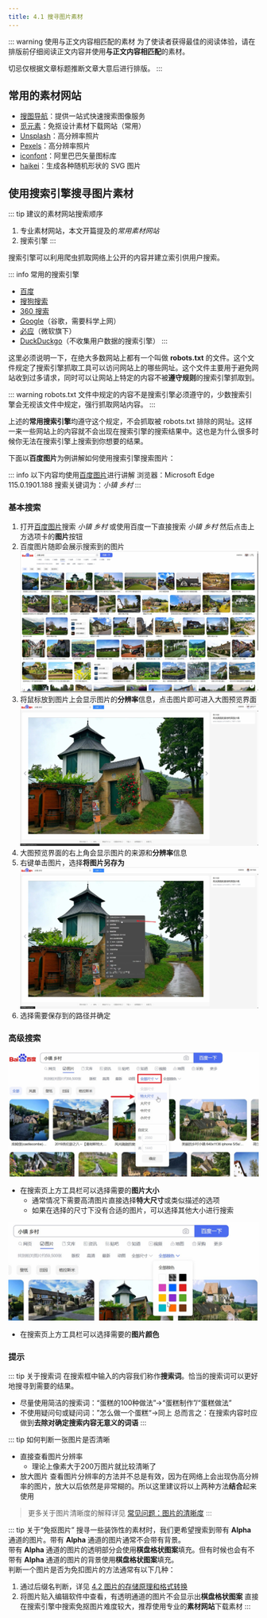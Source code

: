 ```yaml
---
title: 4.1 搜寻图片素材
---
```


::: warning 使用与正文内容相匹配的素材
为了使读者获得最佳的阅读体验，请在排版前仔细阅读正文内容并使用**与正文内容相匹配**的素材。

切忌仅根据文章标题推断文章大意后进行排版。
:::

## 常用的素材网站

- [搜图导航](https://www.91sotu.com/)：提供一站式快速搜索图像服务
- [觅元素](https://www.51yuansu.com/)：免抠设计素材下载网站（常用）
- [Unsplash](https://unsplash.com/)：高分辨率照片
- [Pexels](https://www.pexels.com/)：高分辨率照片
- [iconfont](https://www.iconfont.cn/home/index)：阿里巴巴矢量图标库
- [haikei](https://app.haikei.app/)：生成各种随机形状的 SVG 图片

## 使用搜索引擎搜寻图片素材

::: tip 建议的素材网站搜索顺序
1. 专业素材网站，本文开篇提及的*常用素材网站*
2. 搜索引擎
:::

搜索引擎可以利用爬虫抓取网络上公开的内容并建立索引供用户搜索。

::: info 常用的搜索引擎
- [百度](https://www.baidu.com/)
- [搜狗搜索](https://www.sogou.com/)
- [360 搜索](https://www.so.com/)
- [Google](https://www.google.com/)（谷歌，需要科学上网）
- [必应](https://cn.bing.com/)（微软旗下）
- [DuckDuckgo](https://duckduckgo.com/)（不收集用户数据的搜索引擎）
:::

这里必须说明一下，在绝大多数网站上都有一个叫做 **robots.txt** 的文件。这个文件规定了搜索引擎抓取工具可以访问网站上的哪些网址。这个文件主要用于避免网站收到过多请求，同时可以让网站上特定的内容不被**遵守规则**的搜索引擎抓取到。

::: warning
robots.txt 文件中规定的内容不是搜索引擎必须遵守的，少数搜索引擎会无视该文件中规定，强行抓取网站内容。
:::

上述的**常用搜索引擎**均遵守这个规定，不会抓取被 robots.txt 排除的网址。这样一来一些网站上的内容就不会出现在搜索引擎的搜索结果中。这也是为什么很多时候你无法在搜索引擎上搜索到你想要的结果。

下面以**百度图片**为例讲解如何使用搜索引擎搜索图片：

::: info
以下内容均使用[百度图片](https://image.baidu.com/)进行讲解
浏览器：Microsoft Edge 115.0.1901.188
搜索关键词为：*小镇* *乡村*
:::

### 基本搜索

1. 打开[百度图片](https://image.baidu.com/)搜索 *小镇* *乡村* 或使用百度一下直接搜索 *小镇* *乡村* 然后点击上方选项卡的**图片**按钮
2. 百度图片随即会展示搜索到的图片![](../assets/image/Pastedimage20230807212200.jpg)
3. 将鼠标放到图片上会显示图片的**分辨率**信息，点击图片即可进入大图预览界面![](../assets/image/Pastedimage20230807212359.jpg)
4. 大图预览界面的右上角会显示图片的来源和**分辨率**信息
5. 右键单击图片，选择**将图片另存为**![](../assets/image/Pastedimage20230807212546.jpg)
6. 选择需要保存到的路径并确定

### 高级搜索

![](../assets/image/Pastedimage20230807221306.jpg)

- 在搜索页上方工具栏可以选择需要的**图片大小**
	- 通常情况下需要高清图片直接选择**特大尺寸**或类似描述的选项
	- 如果在选择的尺寸下没有合适的图片，可以选择其他大小进行搜索

![](../assets/image/Pastedimage20230807221701.jpg)

- 在搜索页上方工具栏可以选择需要的**图片颜色**

### 提示

::: tip 关于搜索词
在搜索框中输入的内容我们称作**搜索词**。恰当的搜索词可以更好地搜寻到需要的结果。
- 尽量使用简洁的搜索词：“蛋糕的100种做法”->“蛋糕制作”/“蛋糕做法”
- 不使用疑问句或疑问词：”怎么做一个蛋糕“->同上
总而言之：在搜索内容时应做到**去除对确定搜索内容无意义的词语**
:::

::: tip 如何判断一张图片是否清晰
- 直接查看图片分辨率
	- 理论上像素大于200万图片就比较清晰了
- 放大图片
查看图片分辨率的方法并不总是有效，因为在网络上会出现伪高分辨率的图片，放大以后依然是非常糊的。所以这里建议将以上两种方法**结合**起来使用
> 更多关于图片清晰度的解释详见 [常见问题：图片的清晰度](../Appendix/question.md#图片的清晰度)
:::

::: tip 关于“免抠图片”
搜寻一些装饰性的素材时，我们更希望搜索到带有 **Alpha** 通道的图片。带有 **Alpha** 通道的图片通常不会带有背景。  
带有 **Alpha** 通道的图片的透明部分会使用**棋盘格状图案**填充。但有时候也会有不带有 **Alpha** 通道的图片的背景使用**棋盘格状图案**填充。  
判断一个图片是否为免扣图片的方法通常有以下几种：
1. 通过后缀名判断，详见 [4.2 图片的存储原理和格式转换](4.2.md#图片格式)
2. 将图片贴入编辑软件中查看，有透明通道的图片不会显示出**棋盘格状图案**
直接在搜索引擎中搜索免抠图片难度较大，推荐使用专业的**素材网站**下载素材
:::
